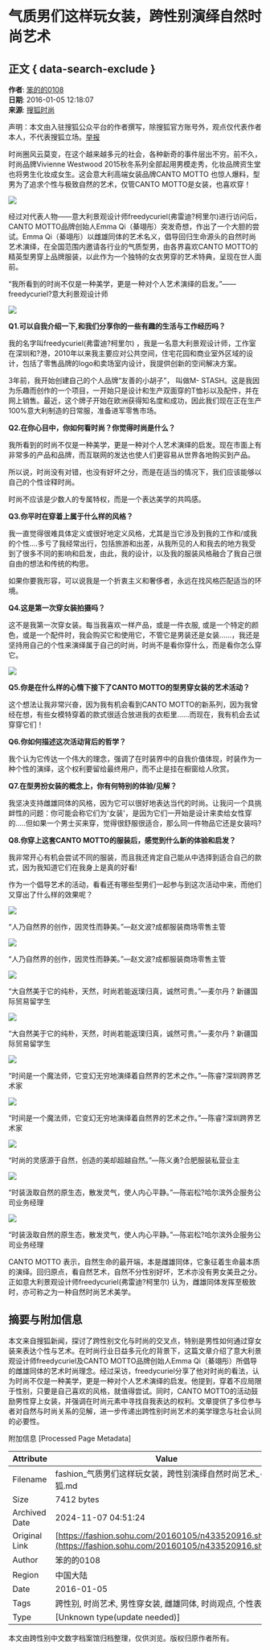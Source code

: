 # 气质男们这样玩女装，跨性别演绎自然时尚艺术

## 正文 { data-search-exclude }


**作者**: [笨的的0108](http://mp.i.sohu.com/profile?xpt=MTU4MjY0NDQxMUBzaW5hLnNvaHUuY29t)  
**日期**: 2016-01-05 12:18:07  
**来源**: [搜狐时尚](https://fashion.sohu.com/20160105/n433520916.shtml)

声明：本文由入驻搜狐公众平台的作者撰写，除搜狐官方账号外，观点仅代表作者本人，不代表搜狐立场。[举报](https://quan.sohu.com/q/545c9b6bf6c43b5569fe64a2)

时尚圈风云莫变，在这个越来越多元的社会，各种新奇的事件层出不穷。前不久，时尚品牌Vivienne Westwood 2015秋冬系列全部起用男模走秀，化妆品牌资生堂也将男生化妆成女生。这会意大利高端女装品牌CANTO MOTTO 也惊人爆料，型男为了追求个性与极致自然的艺术，仅管CANTO MOTTO是女装，也喜欢穿！

![](https://photocdn.sohu.com/20160105/mp52330537_1451969954588_1_th_fv23.jpeg)

经过对代表人物——意大利景观设计师freedycuriel(弗雷迪?柯里尔)进行访问后，CANTO MOTTO品牌创始人Emma Qi（綦翊彤）突发奇想，作出了一个大胆的尝试。Emma Qi（綦翊彤）以雌雄同体的艺术名义，倡导回归生命源头的自然时尚艺术演绎，在全国范围内邀请各行业的气质型男，由各界喜欢CANTO MOTTO的精英型男穿上品牌服装，以此作为一个独特的女衣男穿的艺术特典，呈现在世人面前。

“我所看到的时尚不仅是一种美学，更是一种对个人艺术演绎的启发。”——freedycuriel?意大利景观设计师

![](https://photocdn.sohu.com/20160105/mp52330537_1451969954588_2_th_fv23.jpeg)

**Q1.可以自我介绍一下,和我们分享你的一些有趣的生活与工作经历吗？**

我的名字叫freedycuriel(弗雷迪?柯里尔) ，我是一名意大利景观设计师，工作室在深圳和?港，2010年以来我主要应对公共空间，住宅花园和商业室外区域的设计，包括了零售品牌的logo和卖场室内设计，我提供创新的空间解决方案。

3年前，我开始创建自己的个人品牌“友善的小胡子”， 叫做M- STASH。这是我因为乐趣而创作的一个项目，一开始只是设计和生产双面穿的T恤衫以及配件，并在网上销售。最近，这个牌子开始在欧洲获得知名度和成功，因此我们现在正在生产100%意大利制造的日常服，准备进军零售市场。

**Q2.在你心目中，你如何看时尚？你觉得时尚是什么？**

我所看到的时尚不仅是一种美学，更是一种对个人艺术演绎的启发。现在市面上有非常多的产品和品牌，而互联网的发达也使人们更容易从世界各地购买到产品。

所以说，时尚没有对错，也没有好坏之分，而是在适当的情况下，我们应该能够以自己的个性诠释时尚。

时尚不应该是少数人的专属特权，而是一个表达美学的共鸣感。

**Q3.你平时在穿着上属于什么样的风格？**

我一直觉得很难具体定义或很好地定义风格，尤其是当它涉及到我的工作和/或我的个性....多亏了我经常出行，包括旅游和出差，从我所见的人和我去的地方我受到了很多不同的影响和启发，由此，我的设计，以及我的服装风格融合了我自己很自由的想法和传统的构思。

如果你要我形容，可以说我是一个折衷主义和奢侈者，永远在找风格匹配适当的环境。

**Q4.这是第一次穿女装拍摄吗？**

这不是我第一次穿女装。每当我喜欢一样产品，或是一件衣服, 或是一个特定的颜色，或是一个配件时，我会购买它和使用它，不管它是男装还是女装……，我还是坚持用自己的个性来演绎属于自己的时尚，时尚不是看你穿什么，而是看你怎么穿它。

![](https://photocdn.sohu.com/20160105/mp52330537_1451969954588_3_th_fv23.jpeg)

**Q5.你是在什么样的心情下接下了CANTO MOTTO的型男穿女装的艺术活动？**

这个想法让我非常兴奋，因为我有机会看到CANTO MOTTO的新系列，因为我曾经在想，有些女模特穿着的款式很适合放进我的衣柜里……而现在，我有机会去试穿穿它们！

**Q6.你如何描述这次活动背后的哲学？**

我个认为它传达一个伟大的理念，强调了在时装界中的自我价值体现，时装作为一种个性的演绎，这个权利要留给最终用户，而不止是挂在橱窗给人欣赏。

**Q7.在型男扮女装的概念上，你有何特别的体验/见解？**

我坚决支持雌雄同体的风格，因为它可以很好地表达当代的时尚。让我问一个具挑衅性的问题：你可能会称它们为'女装'，是因为它们一开始是设计来卖给女性穿的.....但如果一个男士买来穿，觉得很舒服很适合，那么同一件物品它还是女装吗?

**Q8.你穿上这套CANTO MOTTO的服装后，感觉到什么新的体验和启发？**

我非常开心有机会尝试不同的服装，而且我还肯定自己能从中选择到适合自己的款式，因为我知道它们在我身上是真的好看!

作为一个倡导艺术的活动，看看还有哪些型男们一起参与到这次活动中来，而他们又穿出了什么样的效果呢？

![](https://photocdn.sohu.com/20160105/mp52330537_1451969954588_4.jpeg)

“人乃自然界的创作，因灵性而静美。”—赵文波?成都服装商场零售主管

![](https://photocdn.sohu.com/20160105/mp52330537_1451969954588_5.jpeg)

“人乃自然界的创作，因灵性而静美。”—赵文波?成都服装商场零售主管

![](https://photocdn.sohu.com/20160105/mp52330537_1451969954588_6.jpeg)

“大自然美于它的纯朴，天然，时尚若能返璞归真，诚然可贵。”—麦尔丹 ? 新疆国际贸易留学生

![](https://photocdn.sohu.com/20160105/mp52330537_1451969954588_7.jpeg)

“大自然美于它的纯朴，天然，时尚若能返璞归真，诚然可贵。”—麦尔丹 ? 新疆国际贸易留学生

![](https://photocdn.sohu.com/20160105/mp52330537_1451969954588_8.jpeg)

“时间是一个魔法师，它变幻无穷地演绎着自然界的艺术之作。”—陈睿?深圳跨界艺术家

![](https://photocdn.sohu.com/20160105/mp52330537_1451969954588_9.jpeg)

“时间是一个魔法师，它变幻无穷地演绎着自然界的艺术之作。”—陈睿?深圳跨界艺术家

![](https://photocdn.sohu.com/20160105/mp52330537_1451969954588_10.jpeg)

“时尚的灵感源于自然，创造的美却超越自然。”—陈义勇?合肥服装私营业主

![](https://photocdn.sohu.com/20160105/mp52330537_1451969954588_11.jpeg)

“时装汲取自然的原生态，散发灵气，使人内心平静。”—陈岩松?哈尔滨外企服务公司业务经理

![](https://photocdn.sohu.com/20160105/mp52330537_1451969954588_12.jpeg)

“时装汲取自然的原生态，散发灵气，使人内心平静。”—陈岩松?哈尔滨外企服务公司业务经理

CANTO MOTTO 表示，自然生命的最开端，本是雌雄同体，它象征着生命最本质的演绎。回归原点，看自然艺术，自然不分性别好坏，艺术亦没有男女美丑之分。正如意大利景观设计师freedycuriel(弗雷迪?柯里尔) 认为，雌雄同体发挥至极致时，亦可称之为一种自然时尚艺术美学。

## 摘要与附加信息

<!-- tcd_abstract -->
本文来自搜狐新闻，探讨了跨性别文化与时尚的交叉点，特别是男性如何通过穿女装来表达个性与艺术。在时尚行业日益多元化的背景下，这篇文章介绍了意大利景观设计师freedycuriel及CANTO MOTTO品牌创始人Emma Qi（綦翊彤）所倡导的雌雄同体的艺术时尚理念。经过采访，freedycuriel分享了他对时尚的看法，认为时尚不仅是一种美学，更是一种对个人艺术演绎的启发。他提到，穿着不应局限于性别，只要是自己喜欢的风格，就值得尝试。同时，CANTO MOTTO的活动鼓励男性穿上女装，并强调在时尚元素中寻找自我表达的权利。文章提供了多位参与者对自然与时尚关系的见解，进一步传递出跨性别时尚艺术的美学理念与社会认同的必要性。
<!-- tcd_abstract_end -->

附加信息 [Processed Page Metadata]

| Attribute       | Value                                  |
|-----------------|----------------------------------------|
| Filename        | fashion_气质男们这样玩女装，跨性别演绎自然时尚艺术_-_搜狐.md                             |
| Size            | 7412 bytes                           |
| Archived Date   | 2024-11-07 04:51:24                             |
| Original Link   | [https://fashion.sohu.com/20160105/n433520916.shtml](https://fashion.sohu.com/20160105/n433520916.shtml)                       |
| Author          | 笨的的0108                               |
| Region          | 中国大陆                               |
| Date            | 2016-01-05                                 |
| Tags            | 跨性别, 时尚艺术, 男性穿女装, 雌雄同体, 时尚观点, 个性表达                                 |
| Type            | [Unknown type(update needed)]                                 |
<!-- tcd_table_end -->

本文由跨性别中文数字档案馆归档整理，仅供浏览。版权归原作者所有。
